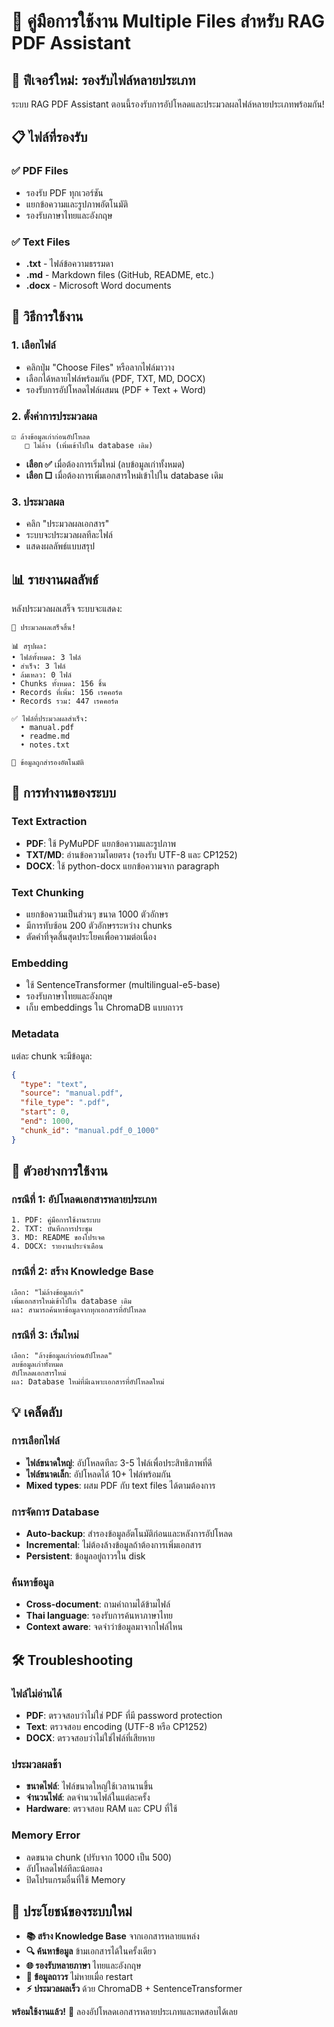 # 📁 คู่มือการใช้งาน Multiple Files สำหรับ RAG PDF Assistant

## 🎯 ฟีเจอร์ใหม่: รองรับไฟล์หลายประเภท

ระบบ RAG PDF Assistant ตอนนี้รองรับการอัปโหลดและประมวลผลไฟล์หลายประเภทพร้อมกัน!

## 📋 ไฟล์ที่รองรับ

### ✅ **PDF Files**
- รองรับ PDF ทุกเวอร์ชัน
- แยกข้อความและรูปภาพอัตโนมัติ
- รองรับภาษาไทยและอังกฤษ

### ✅ **Text Files**
- **.txt** - ไฟล์ข้อความธรรมดา
- **.md** - Markdown files (GitHub, README, etc.)
- **.docx** - Microsoft Word documents

## 🚀 วิธีการใช้งาน

### 1. **เลือกไฟล์**
- คลิกปุ่ม "Choose Files" หรือลากไฟล์มาวาง
- เลือกได้หลายไฟล์พร้อมกัน (PDF, TXT, MD, DOCX)
- รองรับการอัปโหลดไฟล์ผสมน (PDF + Text + Word)

### 2. **ตั้งค่าการประมวลผล**
```
☑️ ล้างข้อมูลเก่าก่อนอัปโหลด
   □ ไม่ล้าง (เพิ่มเข้าไปใน database เดิม)
```

- **เลือก ✅** เมื่อต้องการเริ่มใหม่ (ลบข้อมูลเก่าทั้งหมด)
- **เลือก □** เมื่อต้องการเพิ่มเอกสารใหม่เข้าไปใน database เดิม

### 3. **ประมวลผล**
- คลิก "ประมวลผลเอกสาร"
- ระบบจะประมวลผลทีละไฟล์
- แสดงผลลัพธ์แบบสรุป

## 📊 รายงานผลลัพธ์

หลังประมวลผลเสร็จ ระบบจะแสดง:

```
🎉 ประมวลผลเสร็จสิ้น!

📊 สรุปผล:
• ไฟล์ทั้งหมด: 3 ไฟล์
• สำเร็จ: 3 ไฟล์
• ล้มเหลว: 0 ไฟล์
• Chunks ทั้งหมด: 156 ชิ้น
• Records ที่เพิ่ม: 156 เรคคอร์ด
• Records รวม: 447 เรคคอร์ด

✅ ไฟล์ที่ประมวลผลสำเร็จ:
  • manual.pdf
  • readme.md
  • notes.txt

💾 ข้อมูลถูกสำรองอัตโนมัติ
```

## 🔧 การทำงานของระบบ

### **Text Extraction**
- **PDF**: ใช้ PyMuPDF แยกข้อความและรูปภาพ
- **TXT/MD**: อ่านข้อความโดยตรง (รองรับ UTF-8 และ CP1252)
- **DOCX**: ใช้ python-docx แยกข้อความจาก paragraph

### **Text Chunking**
- แยกข้อความเป็นส่วนๆ ขนาด 1000 ตัวอักษร
- มีการทับซ้อน 200 ตัวอักษรระหว่าง chunks
- ตัดคำที่จุดสิ้นสุดประโยคเพื่อความต่อเนื่อง

### **Embedding**
- ใช้ SentenceTransformer (multilingual-e5-base)
- รองรับภาษาไทยและอังกฤษ
- เก็บ embeddings ใน ChromaDB แบบถาวร

### **Metadata**
แต่ละ chunk จะมีข้อมูล:
```json
{
  "type": "text",
  "source": "manual.pdf",
  "file_type": ".pdf",
  "start": 0,
  "end": 1000,
  "chunk_id": "manual.pdf_0_1000"
}
```

## 🎯 ตัวอย่างการใช้งาน

### **กรณีที่ 1: อัปโหลดเอกสารหลายประเภท**
```
1. PDF: คู่มือการใช้งานระบบ
2. TXT: บันทึกการประชุม
3. MD: README ของโปรเจค
4. DOCX: รายงานประจำเดือน
```

### **กรณีที่ 2: สร้าง Knowledge Base**
```
เลือก: "ไม่ล้างข้อมูลเก่า"
เพิ่มเอกสารใหม่เข้าไปใน database เดิม
ผล: สามารถค้นหาข้อมูลจากทุกเอกสารที่อัปโหลด
```

### **กรณีที่ 3: เริ่มใหม่**
```
เลือก: "ล้างข้อมูลเก่าก่อนอัปโหลด"
ลบข้อมูลเก่าทั้งหมด
อัปโหลดเอกสารใหม่
ผล: Database ใหม่ที่มีเฉพาะเอกสารที่อัปโหลดใหม่
```

## 💡 เคล็ดลับ

### **การเลือกไฟล์**
- **ไฟล์ขนาดใหญ่**: อัปโหลดทีละ 3-5 ไฟล์เพื่อประสิทธิภาพที่ดี
- **ไฟล์ขนาดเล็ก**: อัปโหลดได้ 10+ ไฟล์พร้อมกัน
- **Mixed types**: ผสม PDF กับ text files ได้ตามต้องการ

### **การจัดการ Database**
- **Auto-backup**: สำรองข้อมูลอัตโนมัติก่อนและหลังการอัปโหลด
- **Incremental**: ไม่ต้องล้างข้อมูลถ้าต้องการเพิ่มเอกสาร
- **Persistent**: ข้อมูลอยู่ถาวรใน disk

### **ค้นหาข้อมูล**
- **Cross-document**: ถามคำถามได้ข้ามไฟล์
- **Thai language**: รองรับการค้นหาภาษาไทย
- **Context aware**: จดจำว่าข้อมูลมาจากไฟล์ไหน

## 🛠️ Troubleshooting

### **ไฟล์ไม่อ่านได้**
- **PDF**: ตรวจสอบว่าไม่ใช่ PDF ที่มี password protection
- **Text**: ตรวจสอบ encoding (UTF-8 หรือ CP1252)
- **DOCX**: ตรวจสอบว่าไม่ใช่ไฟล์ที่เสียหาย

### **ประมวลผลช้า**
- **ขนาดไฟล์**: ไฟล์ขนาดใหญ่ใช้เวลานานขึ้น
- **จำนวนไฟล์**: ลดจำนวนไฟล์ในแต่ละครั้ง
- **Hardware**: ตรวจสอบ RAM และ CPU ที่ใช้

### **Memory Error**
- ลดขนาด chunk (ปรับจาก 1000 เป็น 500)
- อัปโหลดไฟล์ทีละน้อยลง
- ปิดโปรแกรมอื่นที่ใช้ Memory

## 🎉 ประโยชน์ของระบบใหม่

- **📚 สร้าง Knowledge Base** จากเอกสารหลายแหล่ง
- **🔍 ค้นหาข้อมูล** ข้ามเอกสารได้ในครั้งเดียว
- **🌐 รองรับหลายภาษา** ไทยและอังกฤษ
- **💾 ข้อมูลถาวร** ไม่หายเมื่อ restart
- **⚡ ประมวลผลเร็ว** ด้วย ChromaDB + SentenceTransformer

**พร้อมใช้งานแล้ว!** 🚀 ลองอัปโหลดเอกสารหลายประเภทและทดสอบได้เลย